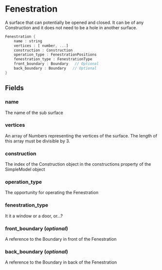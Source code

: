 # Fenestration

  A surface that can potentially be opened and closed.
  It can be of any Construction and it does not need to be
  a hole in another surface.


```rs
Fenestration {
	name : string
	vertices : [ number, ...]
	construction : Construction
	operation_type : FenestrationPositions
	fenestration_type : FenestrationType
	front_boundary : Boundary   // Optional
	back_boundary : Boundary   // Optional
}
```

## Fields



### name

  The name of the sub surface




### vertices

  An array of Numbers representing the vertices of the 
  surface. The length of this array must be divisible by 3.




### construction

  The index of the Construction object in the
  constructions property of the SimpleModel object    




### operation_type

  The opportunity for operating the Fenestration




### fenestration_type

  It it a window or a door, or...?




### front_boundary  (*optional*)

  A reference to the Boundary in front of the Fenestration




### back_boundary  (*optional*)

  A reference to the Boundary in back of the Fenestration




